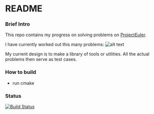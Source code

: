 # README #

### Brief Intro  ###

This repo contains my progress on solving problems on [ProjectEuler](https://projecteuler.net).

I have currently worked out this many problems:
![alt text](https://projecteuler.net/profile/luqiukai.png)

My current design is to make a library of tools or utilities. All the actual problems then serve as test cases.

### How to build ###

* run cmake

### Status ###

[![Build Status](https://travis-ci.org/qiukailu/my-prj-euler.svg?branch=master)](https://travis-ci.org/qiukailu/my-prj-euler)
